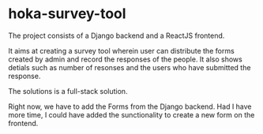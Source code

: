 # hoka-survey-tool

The project consists of a Django backend and a ReactJS frontend.

It aims at creating a survey tool wherein user can distribute the forms created by admin and record the responses of the people.
It also shows detials such as number of resonses and the users who have submitted the response. 

The solutions is a full-stack solution.

Right now, we have to add the Forms from the Django backend. Had I have more time, I could have added the sunctionality to create a new
form on the frontend.
